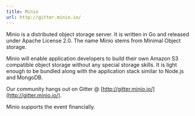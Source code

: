 ```yaml
---
title: Minio
url: http://gitter.minio.io/
---
```


Minio is a distributed object storage server. It is written in Go and
released under Apache License 2.0. The name Minio stems from Minimal
Object storage.

Minio will enable application developers to build their own Amazon S3
compatible object storage without any special storage skills. It is
light enough to be bundled along with the application stack similar to
Node.js and MongoDB.

Our community hangs out on Gitter @ [http://gitter.minio.io/](http://gitter.minio.io/).

Minio supports the event financially.
